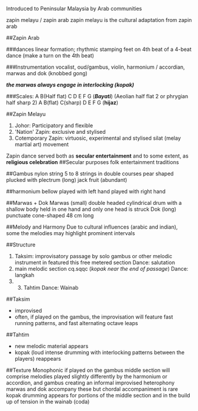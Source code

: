Introduced to Peninsular Malaysia by Arab communities

zapin melayu / zapin arab
zapin melayu is the cultural adaptation from zapin arab

##Zapin Arab

###dances
linear formation; rhythmic stamping feet on 4th beat of a 4-beat dance
(make a turn on the 4th beat)

###Instrumentation
vocalist, oud/gambus, violin, harmonium / accordian,
marwas and dok
(knobbed gong)

***the marwas always engage in interlocking (kopak)***

###Scales:
A B(Half flat) C D E F G (***Bayati***) (Aeolian half flat 2 or phrygian half sharp 2)
A B(flat) C(sharp) D E F G (**hijaz**)

##Zapin Melayu
1. Johor: Participatory and flexible
2. 'Nation' Zapin: exclusive and stylised
3. Cotemporary Zapin: virtuosic, experimental and stylised silat (melay martial art) movement

Zapin dance served both as **secular entertainment** and to some extent, as **religious celebration**
##Secular purposes
folk entertainment traditions

##Gambus
nylon string
5 to 8 strings in double courses
pear shaped
plucked with plectrum (long)
jack fruit (abundant)

##harmonium
bellow played with left hand
played with right hand

##Marwas + Dok
Marwas (small) double headed cylindrical drum with a shallow body
        held in one hand and only one head is struck
Dok (long) punctuate
        cone-shaped 48 cm long

##Melody and Harmony
Due to cultural influences (arabic and indian), some the melodies may highlight prominent intervals

##Structure
1. Taksim: improvisatory passage by solo gambus or other melodic instrument in featured this free metered section
        Dance: salutation
3. main melodic section cq.sqqc (*kopak near the end of passage*)
        Dance: langkah
5. 3. Tahtim
        Dance: Wainab

##Taksim
- improvised
- often, if played on the gambus, the improvisation will feature fast running patterns, and fast alternating octave leaps

##Tahtim
- new melodic material appears
- kopak (loud intense drumming with interlocking patterns between the players) reappears

##Texture
Monophonic if played on the gambus
middle section will comprise melodies played slightly differently by the harmonium or accordion, and gambus creating an informal improvised heterophony
marwas and dok accompany these but chordal accompaniment is rare
kopak drumming appears for portions of the middle section and in the build up of tension in the wainab (coda)
